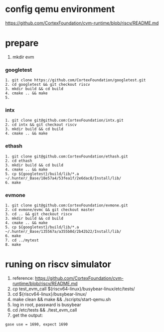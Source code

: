 # config qemu environment

https://github.com/CortexFoundation/cvm-runtime/blob/riscv/README.md

# prepare
1. mkdir evm
### googletest
```
1. git clone https://github.com/CortexFoundation/googletest.git
2. cd googletest && git checkout riscv 
3. mkdir build && cd build
4. cmake .. && make 
5. 
```

### intx
```
1. git clone git@github.com:CortexFoundation/intx.git 
2. cd intx && git checkout riscv
3. mkdir build && cd build
4. cmake .. && make
```

### ethash
```
1. git clone git@github.com:CortexFoundation/ethash.git
2. cd ethash 
3. mkdir build && cd build
4. cmake .. && make
5. cp ${googletest}/build/lib/*.a ~/.hunter/_Base/18e57a4/53fea1f/2e6dac8/Install/lib/
6. make
```

### evmone
```
1. git clone git@github.com:CortexFoundation/evmone.git 
2. cd evmone/evmc && git checkout master 
3. cd .. && git checkout riscv
3. mkdir build && cd build
4. cmake .. && make 
5. cp ${googletest}/build/lib/*.a ~/.hunter/_Base/135567a/a355b0d/2b42b22/Install/lib/
6. make
7. cd ../mytest
8. make 
```

# runing on riscv simulator
1. reference: https://github.com/CortexFoundation/cvm-runtime/blob/riscv/README.md
2. cp test_evm_call ${riscv64-linux}/busybear-linux/etc/tests/
3. cd ${riscv64-linux}/busybear-linux/
4. make clean && make && ./scripts/start-qemu.sh
5. log in root, passward is busybear
6. cd /etc/tests && ./test_evm_call
7. get the output:
```
gase use = 1690, expect 1690
```
